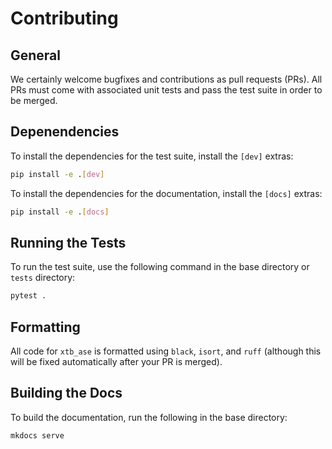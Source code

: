# Contributing

## General

We certainly welcome bugfixes and contributions as pull requests (PRs). All PRs must come with associated unit tests and pass the test suite in order to be merged.

## Depenendencies

To install the dependencies for the test suite, install the `[dev]` extras:

```bash
pip install -e .[dev]
```

To install the dependencies for the documentation, install the `[docs]` extras:

```bash
pip install -e .[docs]
```

## Running the Tests

To run the test suite, use the following command in the base directory or `tests` directory:

```bash
pytest .
```

## Formatting

All code for `xtb_ase` is formatted using `black`, `isort`, and `ruff` (although this will be fixed automatically after your PR is merged).

## Building the Docs

To build the documentation, run the following in the base directory:

```bash
mkdocs serve
```
